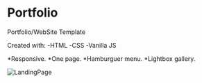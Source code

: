 # Portfolio

Portfolio/WebSite Template

Created with:
-HTML
-CSS
-Vanilla JS

*Responsive. 
*One page. 
*Hamburguer menu.
*Lightbox gallery.

![LandingPage](https://user-images.githubusercontent.com/46037108/110667528-f4a9b080-818f-11eb-8e3e-64436e2602f4.jpg)

